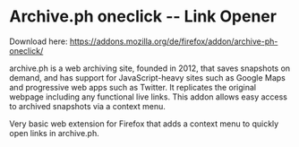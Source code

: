 
# Archive.ph oneclick -- Link Opener

Download here:
https://addons.mozilla.org/de/firefox/addon/archive-ph-oneclick/

archive.ph is a web archiving site, founded in 2012, that saves snapshots on demand, and has support for JavaScript-heavy sites such as Google Maps and progressive web apps such as Twitter. It replicates the original webpage including any functional live links. This addon allows easy access to archived snapshots via a context menu.

Very basic web extension for Firefox that adds a context menu to quickly open links in archive.ph.
